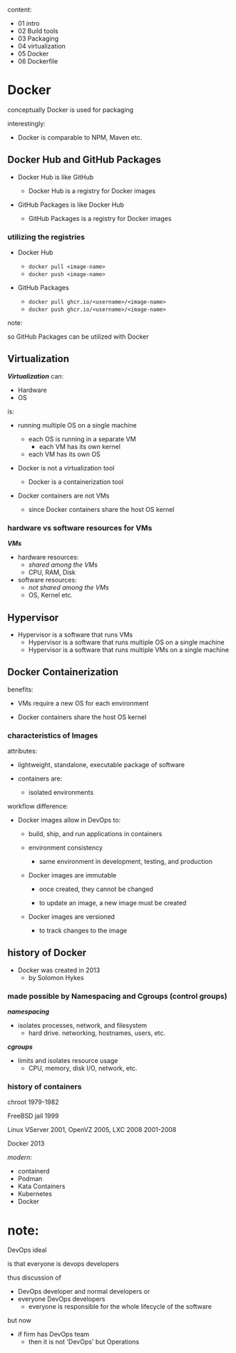 

content:
- 01 intro
- 02 Build tools 
- 03 Packaging 
- 04 virtualization
- 05 Docker 
- 06 Dockerfile 


# Docker 

conceptually Docker is used for packaging

interestingly:

- Docker is comparable to NPM, Maven etc.

## Docker Hub and GitHub Packages

- Docker Hub is like GitHub
    - Docker Hub is a registry for Docker images

- GitHub Packages is like Docker Hub
    - GitHub Packages is a registry for Docker images

### utilizing the registries

- Docker Hub
    - `docker pull <image-name>`
    - `docker push <image-name>`

- GitHub Packages
    - `docker pull ghcr.io/<username>/<image-name>`
    - `docker push ghcr.io/<username>/<image-name>`

note: 

so GitHub Packages can be utilized with Docker 


## Virtualization 

***Virtualization*** 
can: 
- Hardware 
- OS

is: 
- running multiple OS on a single machine
    - each OS is running in a separate VM
        - each VM has its own kernel
    - each VM has its own OS

- Docker is not a virtualization tool
    - Docker is a containerization tool

- Docker containers are not VMs
    - since Docker containers share the host OS kernel


### hardware vs software resources for VMs 

***VMs***
- hardware resources: 
    - *shared among the VMs*
    - CPU, RAM, Disk 
- software resources: 
    - *not shared among the VMs*
    - OS, Kernel etc. 




## Hypervisor 

- Hypervisor is a software that runs VMs
    - Hypervisor is a software that runs multiple OS on a single machine
    - Hypervisor is a software that runs multiple VMs on a single machine


## Docker Containerization 

benefits:
- VMs require a new OS for each environment 

- Docker containers share the host OS kernel


### characteristics of Images 

attributes:
- lightweight, standalone, executable package of software

- containers are: 
    - isolated environments

workflow difference:

- Docker images allow in DevOps to:
    - build, ship, and run applications in containers  

    - environment consistency
        - same environment in development, testing, and production

    - Docker images are immutable
        - once created, they cannot be changed

        - to update an image, a new image must be created

    - Docker images are versioned
        - to track changes to the image


## history of Docker 

- Docker was created in 2013
    - by Solomon Hykes

### made possible by Namespacing and Cgroups (control groups)

***namespacing***
- isolates processes, network, and filesystem
    - hard drive. networking, hostnames, users, etc.

***cgroups***
- limits and isolates resource usage
    - CPU, memory, disk I/O, network, etc.


### history of containers

chroot 1979-1982

FreeBSD jail 1999

Linux VServer 2001, OpenVZ 2005, LXC 2008
2001-2008

Docker 2013

*modern:*

- containerd
- Podman 
- Kata Containers 
- Kubernetes
- Docker 











































# note: 

DevOps ideal 

is that everyone is devops developers

thus discussion of
- DevOps developer and normal developers 
or 
- everyone DevOps developers
    - everyone is responsible for the whole lifecycle of the software

but now 

- if firm has DevOps team
    - then it is not 'DevOps' but Operations 





